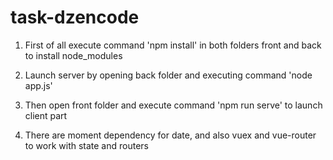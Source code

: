 # task-dzencode

1. First of all execute command 'npm install' in both folders front and back to install node_modules

2. Launch server by opening back folder and executing command 'node app.js'

3. Then open front folder and execute command 'npm run serve' to launch client part

4. There are moment dependency for date, and also vuex and vue-router to work with state and routers
